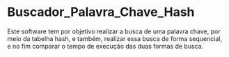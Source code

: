 # Buscador_Palavra_Chave_Hash
Este software tem por objetivo realizar a busca de uma palavra chave, por meio da tabelha hash, e também, realizar essa busca de forma sequencial, e no fim comparar o tempo de execução das duas formas de busca.
